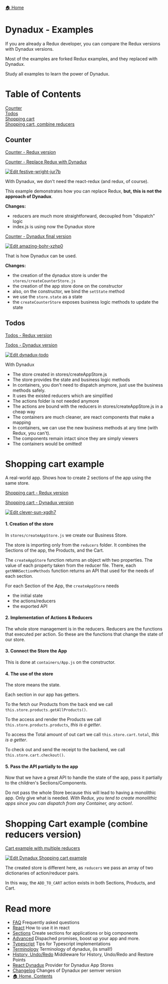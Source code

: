 [🏠 Home](../README.md)

# Dynadux - Examples

If you are already a Redux developer, you can compare the Redux versions with Dynadux versions.

Most of the examples are forked Redux examples, and they replaced with Dynadux.

Study all examples to learn the power of Dynadux.

# Table of Contents  
[Counter](#counter)  
[Todos](#Todos)  
[Shopping cart](#shoppingCart)  
[Shopping cart, combine reducers](#shoppingCartCombineReducers)  

<a name="counter"/>

## Counter

[Counter - Redux version](https://codesandbox.io/s/github/reduxjs/redux/tree/master/examples/counter)

[Counter - Replace Redux with Dynadux](https://codesandbox.io/s/festive-wright-jur7b)

[![Edit festive-wright-jur7b](https://codesandbox.io/static/img/play-codesandbox.svg)](https://codesandbox.io/s/festive-wright-jur7b?fontsize=14&hidenavigation=1&theme=dark)

With Dynadux, we don't need the react-redux (and redux, of course).

This example demonstrates how you can replace Redux, **but, this is not the approach of Dynadux**.

**Changes:**
- reducers are much more straightforward, decoupled from "dispatch" logic 
- index.js is using now the Dynadux store

[Counter - Dynadux final version](https://codesandbox.io/s/amazing-bohr-xzhp0)

[![Edit amazing-bohr-xzhp0](https://codesandbox.io/static/img/play-codesandbox.svg)](https://codesandbox.io/s/amazing-bohr-xzhp0?fontsize=14&hidenavigation=1&theme=dark)

That is how Dynadux can be used.

**Changes:**
- the creation of the dynadux store is under the `stores/createCounterStore.js`
- the creation of the app store done on the constructor
- also, on the constructor, we bind the `setState` method
- we use the `store.state` as a state
- the `createCounterStore` exposes business logic methods to update the state

<a name="todos"/>

## Todos

[Todos - Redux version](https://codesandbox.io/s/github/reduxjs/redux/tree/master/examples/todos)

[Todos - Dynadux version](https://codesandbox.io/s/dynadux-todo-9oiqn)

[![Edit dynadux-todo](https://codesandbox.io/static/img/play-codesandbox.svg)](https://codesandbox.io/s/dynadux-todo-9oiqn?fontsize=14&hidenavigation=1&module=%2Fsrc%2Fcontainers%2FAddTodo.js&theme=dark)

With Dynadux
- The store created in stores/createAppStore.js
- The store provides the state and business logic methods
- In containers, you don't need to dispatch anymore, just use the business methods safely.
- It uses the existed reducers which are simplified
- The actions folder is not needed anymore
- The actions are bound with the reducers in stores/createAppStore.js in a cheap way
- The containers are much cleaner, are react components that make a mapping
- In containers, we can use the new business methods at any time (with Redux, you can't).
- The components remain intact since they are simply viewers
- The containers would be omitted!

<a name="shoppingCart"/>

# Shopping cart example

A real-world app. Shows how to create 2 sections of the app using the same store.

[Shopping cart - Redux version](https://codesandbox.io/s/github/reduxjs/redux/tree/master/examples/shopping-cart)

[Shopping cart - Dynadux version](https://codesandbox.io/s/clever-sun-xgdh7)

[![Edit clever-sun-xgdh7](https://codesandbox.io/static/img/play-codesandbox.svg)](https://codesandbox.io/s/clever-sun-xgdh7?fontsize=14&hidenavigation=1&module=%2Fsrc%2Fcontainers%2FApp.js&theme=dark)

#### 1. Creation of the store

In `stores/createAppStore.js` we create our Business Store.

The store is importing only from the `reducers` folder. It combines the Sections of the app, the Products, and the Cart.

The `createAppStore` function returns an object with two properties. The value of each property taken from the reducer file. 
There, each `getNNNSectionMethods` function returns an API that used for the needs of each section.

For each Section of the App, the `createAppStore` needs
- the initial state
- the actions/reducers
- the exported API

#### 2. Implementation of Actions & Reducers

The whole store management is in the reducers. 
Reducers are the functions that executed per action. 
So these are the functions that change the state of our store.

#### 3. Connect the Store the App

This is done at `containers/App.js` on the constructor.

#### 4. The use of the store

The store means the state.

Each section in our app has getters. 

To the fetch our Products from the back end we call `this.store.products.getAllProducts()`.

To the access and render the Products we call `this.store.products.products`, _this is a getter_.

To access the Total amount of out cart we call `this.store.cart.total`, _this is a getter_.

To check out and send the receipt to the backend, we call `this.store.cart.checkout()`.

#### 5. Pass the API partially to the app

Now that we have a great API to handle the state of the app, pass it partially to the children's Sections/Components. 

Do not pass the whole Store because this will lead to having a monolithic app. Only give what is needed. 
_With Redux, you tend to create monolithic apps since you can dispatch from any Container, any action!_.

<a name="shoppingCartCombineReducers"/>

# Shopping Cart example (combine reducers version)

[Cart example with multiple reducers](https://codesandbox.io/s/dynadux-shopping-cart-example-icygs)

[![Edit Dynadux Shopping cart example](https://codesandbox.io/static/img/play-codesandbox.svg)](https://codesandbox.io/s/awesome-wozniak-icygs?fontsize=14&hidenavigation=1&module=%2Fsrc%2Fcontainers%2FApp.js&theme=dark)

The created store is different here, as `reducers` we pass an array of two dictionaries of action/reducer pairs.

In this way, the `ADD_TO_CART` action exists in both Sections, Products, and Cart.

# Read more 

- [FAQ](./FAQ.md) Frequently asked questions
- [React](./React.md) How to use it in react
- [Sections](./Sections.md) Create sections for applications or big components
- [Advanced](./Advanced.md) Dispached promises, boost up your app and more.
- [Typescript](./doc/Typescript.md) Tips for Typescript implementations
- [Terminology](./Terminology.md) Terminology of dynadux, (is small!)
- [History, Undo/Redo](https://github.com/aneldev/dynadux-history-middleware) Middleware for History, Undo/Redo and Restore Points
- [React Dynadux](https://github.com/aneldev/react-dynadux) Provider for Dynadux App Stores
- [Changelog](./Changelog.md) Changes of Dynadux per semver version
- [🏠 Home, Contents](../README.md#table-of-contents)
